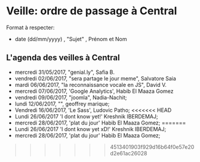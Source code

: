 # Veille: ordre de passage à Central
Format à respecter:   
- date (dd/mm/yyyy)  , "Sujet" ,  Prénom et Nom

## L'agenda des veilles à Central  
- mercredi 31/05/2017, "genial.ly", Safia B.
- vendredi 02/06/2017, "sera partage le jour meme", Salvatore Saia
- mardi 06/06/2017, "la reconnaissance vocale en JS", David V.
- mercredi 07/06/2017, 'Google Analytics', Habib El Maaza Gomez
- vendredi 09/06/2017, "joomla", Nadia-Nachit;
- lundi 12/06/2017, "", geoffrey marique;
- Vendredi 16/06/2017, 'Le Sass', Ludovic Patho;
<<<<<<< HEAD
- Lundi     26/06/2017    'I dont know yet!' Kreshnik IBERDEMAJ;
- mercredi 28/06/2017, 'plat du jour' Habib El Maaza Gomez;
=======
- Lundi     26/06/2017    'I dont know yet xD!' Kreshnik IBERDEMAJ;
- mercredi 28/06/2017, 'plat du jour' Habib El Maaza Gomez;


>>>>>>> 4513401903f929d16b64f0e57e20d2e61ac26028
